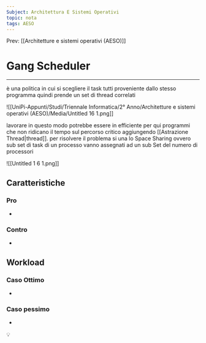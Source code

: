 ```yaml
---
Subject: Architettura E Sistemi Operativi
topic: nota
tags: AESO
---
```


Prev: [[Architetture e sistemi operativi (AESO)]]

# Gang Scheduler
---
è una politica in cui si scegliere il task tutti proveniente dallo stesso programma quindi prende un set di thread correlati

![[UniPi-Appunti/Studi/Triennale Informatica/2° Anno/Architetture e sistemi operativi (AESO)/Media/Untitled 16 1.png]]

lavorare in questo modo potrebbe essere in efficiente per qui programmi che non ridicano il tempo sul percorso critico aggiungendo [[Astrazione Thread|thread]]. per risolvere il problema si una lo Space Sharing  ovvero sub set di task di un processo vanno assegnati ad un sub Set del numero di processori

![[Untitled 1 6 1.png]]

## Caratteristiche



### Pro

-

### Contro

-

## Workload

### Caso Ottimo

-

### Caso pessimo

-

<aside>
💡

</aside>
